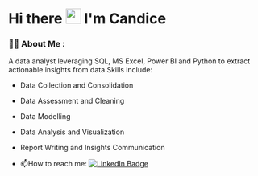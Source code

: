 #   Hi there <img src="https://media.giphy.com/media/hvRJCLFzcasrR4ia7z/giphy.gif" width="30px"/> I'm Candice


### :woman_technologist: About Me :
A data analyst leveraging SQL, MS Excel, Power BI and Python to extract actionable insights from data
Skills include:</p>
- Data Collection and Consolidation</p>
- Data Assessment and Cleaning</p>
- Data Modelling</p>
- Data Analysis and Visualization</p>
- Report Writing and Insights Communication</p>
- :mailbox:How to reach me:  <a href="https://www.linkedin.com/in/wu-candice/">
    <img src="https://img.shields.io/badge/LinkedIn-blue?style=for-the-badge&logo=linkedin&logoColor=white" alt="LinkedIn Badge"/>

</div>




<!-- BLOG-POST-LIST:START -->
<!-- BLOG-POST-LIST:END -->


